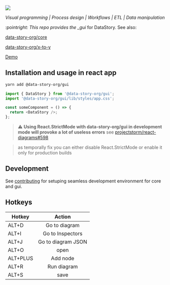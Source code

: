 <img src="https://user-images.githubusercontent.com/3457668/117117786-3d48a900-ad90-11eb-91eb-520f7919d7fa.png">

_Visual programming | Process design | Workflows | ETL | Data manipulation_

:point*right: This repo provides the \_gui* for DataStory. See also:

[data-story-org/core](https://github.com/data-story-org/core)

[data-story-org/x-to-y](https://github.com/data-story-org/x-to-y)

[Demo](https://data-story-org.github.io/gui)

## Installation and usage in react app

```sh
yarn add @data-story-org/gui
```

```js
import { DataStory } from '@data-story-org/gui';
import '@data-story-org/gui/lib/styles/app.css';

const someComponent = () => {
  return <DataStory />;
};
```

> :warning: **Using React.StrictMode with data-story-org/gui in development mode will provoke a lot of useless errors**
> see [projectstorm/react-diagrams#598](https://github.com/projectstorm/react-diagrams/issues/598#issuecomment-635924991)

> as temporally fix you can either disable React.StrictMode or enable it only for production builds

## Development

See [contributing](contributing.md) for setuping seamless development environment for core and gui.

## Hotkeys

| Hotkey   |       Action       |
| -------- | :----------------: |
| ALT+D    |   Go to diagram    |
| ALT+I    | Go to Inspectors   |
| ALT+J    | Go to diagram JSON |
| ALT+O    |    open            |
| ALT+PLUS |      Add node      |
| ALT+R    |    Run diagram     |
| ALT+S    |    save            |
